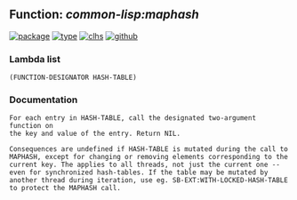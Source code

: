 ## Function: ***common-lisp:maphash***
[![package](https://img.shields.io/badge/Package-COMMON--LISP-5f9ea0.svg?style=social&colorA=999999)](../) [![type](https://img.shields.io/badge/Type-Function-5f9ea0.svg?style=social&colorA=999999)](../#function) [![clhs](https://img.shields.io/badge/CLHS-MAPHASH-5f9ea0.svg?style=social&colorA=999999)](http://www.lispworks.com/documentation/HyperSpec/Body/f_maphas.htm) [![github](https://img.shields.io/badge/GitHub-View_the_source-5f9ea0.svg?style=social&colorA=999999&logo=github)](https://github.com/sbcl/sbcl/blob/master/src/code/maphash.lisp/) 
### Lambda list
```
(FUNCTION-DESIGNATOR HASH-TABLE)
```
### Documentation
```
For each entry in HASH-TABLE, call the designated two-argument function on
the key and value of the entry. Return NIL.

Consequences are undefined if HASH-TABLE is mutated during the call to
MAPHASH, except for changing or removing elements corresponding to the
current key. The applies to all threads, not just the current one --
even for synchronized hash-tables. If the table may be mutated by
another thread during iteration, use eg. SB-EXT:WITH-LOCKED-HASH-TABLE
to protect the MAPHASH call.
```
